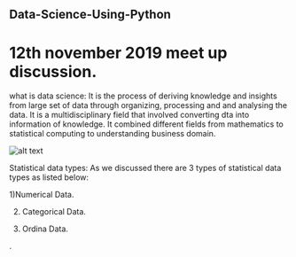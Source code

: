 ##  Data-Science-Using-Python

# 12th november 2019  meet up discussion.

what is data science:  It is the process of deriving knowledge and insights  from large set of data through organizing, processing and  and analysing the data. It is a multidisciplinary field that involved converting dta into information of knowledge. It combined different fields from mathematics to statistical computing to understanding business domain.

![alt text](https://www.google.com/url?sa=i&source=images&cd=&ved=2ahUKEwie-r2FmuzlAhU1A2MBHbN5AFAQjRx6BAgBEAQ&url=https%3A%2F%2Fwww.dataquest.io%2Fblog%2Fwhat-is-data-science%2F&psig=AOvVaw25VM8F1WJDQJD4VfRhvlua&ust=1573906592460482)

Statistical data types:
 As we discussed there are 3 types of statistical data types as listed below:
 
 
 1)Numerical Data.
 
 
 
 2) Categorical Data.
 
 
 
 3) Ordina Data.

.
 
